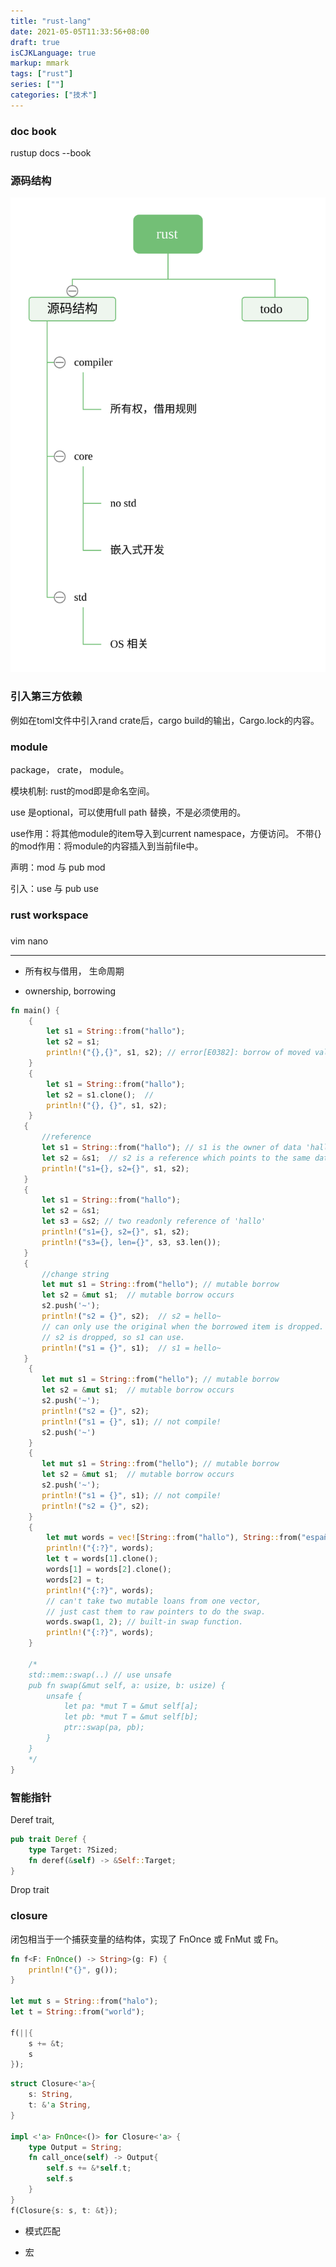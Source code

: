 ```yaml
---
title: "rust-lang"
date: 2021-05-05T11:33:56+08:00
draft: true
isCJKLanguage: true
markup: mmark
tags: ["rust"]
series: [""]
categories: ["技术"]
---
```


### doc book

rustup docs --book

### 源码结构

![image](rust.svg)

### 引入第三方依赖

例如在toml文件中引入rand crate后，cargo build的输出，Cargo.lock的内容。

### module

package， crate， module。

模块机制: rust的mod即是命名空间。

use 是optional，可以使用full path 替换，不是必须使用的。

use作用：将其他module的item导入到current namespace，方便访问。
不带{}的mod作用：将module的内容插入到当前file中。

声明：mod 与 pub mod

引入：use 与 pub use

### rust workspace 



<!-- ![image](go-project-structure.svg) -->

### 

vim nano

---


+ 所有权与借用， 生命周期

+ ownership, borrowing

```rust
fn main() {
    {
        let s1 = String::from("hallo");
        let s2 = s1;
        println!("{},{}", s1, s2); // error[E0382]: borrow of moved value: `s1`.
    }
    {
        let s1 = String::from("hallo");
        let s2 = s1.clone();  //
        println!("{}, {}", s1, s2);
    }
   {
       //reference
       let s1 = String::from("hallo"); // s1 is the owner of data 'hallo'.
       let s2 = &s1;  // s2 is a reference which points to the same data.
       println!("s1={}, s2={}", s1, s2);
   }
   {
       let s1 = String::from("hallo");
       let s2 = &s1; 
       let s3 = &s2; // two readonly reference of 'hallo'
       println!("s1={}, s2={}", s1, s2);
       println!("s3={}, len={}", s3, s3.len());
   }
   {
       //change string
       let mut s1 = String::from("hello"); // mutable borrow
       let s2 = &mut s1;  // mutable borrow occurs
       s2.push('~');
       println!("s2 = {}", s2);  // s2 = hello~
       // can only use the original when the borrowed item is dropped.
       // s2 is dropped, so s1 can use.
       println!("s1 = {}", s1);  // s1 = hello~  
   }
    {
       let mut s1 = String::from("hello"); // mutable borrow
       let s2 = &mut s1;  // mutable borrow occurs
       s2.push('~');
       println!("s2 = {}", s2); 
       println!("s1 = {}", s1); // not compile!
       s2.push('~') 
    }
    {
       let mut s1 = String::from("hello"); // mutable borrow
       let s2 = &mut s1;  // mutable borrow occurs
       s2.push('~');
       println!("s1 = {}", s1); // not compile!
       println!("s2 = {}", s2); 
    }
    {
        let mut words = vec![String::from("hallo"), String::from("español"), String::from("brett")];
        println!("{:?}", words);
        let t = words[1].clone();
        words[1] = words[2].clone();
        words[2] = t;
        println!("{:?}", words);
        // can't take two mutable loans from one vector,
        // just cast them to raw pointers to do the swap.
        words.swap(1, 2); // built-in swap function.
        println!("{:?}", words);
    }

    /*
    std::mem::swap(..) // use unsafe
    pub fn swap(&mut self, a: usize, b: usize) {
        unsafe {
            let pa: *mut T = &mut self[a];
            let pb: *mut T = &mut self[b];
            ptr::swap(pa, pb);
        }
    }
    */
}

```

### 智能指针

Deref trait,
```rust
pub trait Deref {
    type Target: ?Sized;
    fn deref(&self) -> &Self::Target;
}
```

 Drop trait

 

### closure

闭包相当于一个捕获变量的结构体，实现了 FnOnce 或 FnMut 或 Fn。

```rust
fn f<F: FnOnce() -> String>(g: F) {
    println!("{}", g());
}

let mut s = String::from("halo");
let t = String::from("world");

f(||{
    s += &t;
    s
});

```

```rust
struct Closure<'a>{
    s: String,
    t: &'a String,
}

impl <'a> FnOnce<()> for Closure<'a> {
    type Output = String;
    fn call_once(self) -> Output{
        self.s += &*self.t;
        self.s
    }
}
f(Closure{s: s, t: &t});

```



+ 模式匹配

+ 宏